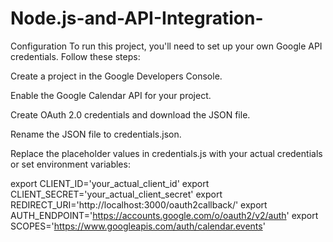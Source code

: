 # Node.js-and-API-Integration-

Configuration
To run this project, you'll need to set up your own Google API credentials. Follow these steps:

Create a project in the Google Developers Console.

Enable the Google Calendar API for your project.

Create OAuth 2.0 credentials and download the JSON file.

Rename the JSON file to credentials.json.

Replace the placeholder values in credentials.js with your actual credentials or set environment variables:

export CLIENT_ID='your_actual_client_id'
export CLIENT_SECRET='your_actual_client_secret'
export REDIRECT_URI='http://localhost:3000/oauth2callback/'
export AUTH_ENDPOINT='https://accounts.google.com/o/oauth2/v2/auth'
export SCOPES='https://www.googleapis.com/auth/calendar.events'
